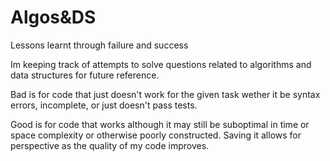 # Algos&DS
 Lessons learnt through failure and success 

 Im keeping track of attempts to solve questions
 related to algorithms and data structures for future reference.

 Bad is for code that just doesn't work for the given task wether it be syntax errors, 
 incomplete, or just doesn't pass tests.

 Good is for code that works although it may still be suboptimal in time or space complexity 
 or otherwise poorly constructed. Saving it allows for perspective as the quality of my
 code improves. 
